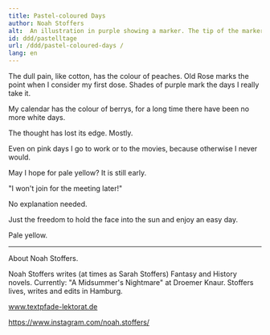 ```yaml
---
title: Pastel-coloured Days 
author: Noah Stoffers
alt:  An illustration in purple showing a marker. The tip of the marker is  yellow.
id: ddd/pastelltage
url: /ddd/pastel-coloured-days /
lang: en
---
```


The dull pain, like cotton, has the colour of peaches. Old Rose marks the point when I consider my first dose. Shades of purple mark the days I really take it. 

My calendar has the colour of berrys, for a long time there have been no more white days.

The thought has lost its edge. Mostly.

Even on pink days I go to work or to the movies, because otherwise I never would.

May I hope for pale yellow? It is still early.

"I won't join for the meeting later!"

No explanation needed.

Just the freedom to hold the face into the sun and enjoy an easy day.

Pale yellow.

---

About Noah Stoffers.

Noah Stoffers writes (at times as Sarah Stoffers) Fantasy and History novels. Currently: "A Midsummer's Nightmare" at Droemer Knaur. Stoffers lives, writes and edits in Hamburg.

www.textpfade-lektorat.de

https://www.instagram.com/noah.stoffers/
